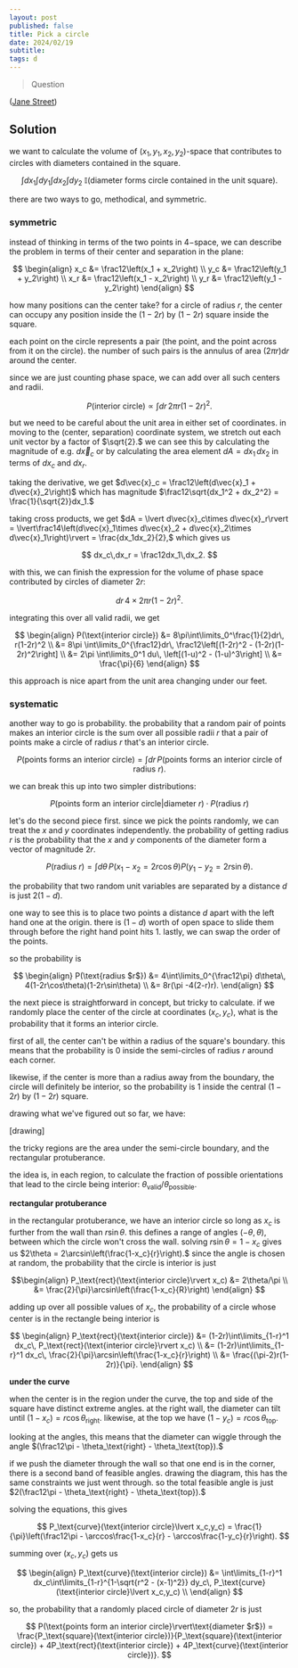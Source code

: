 ```yaml
---
layout: post
published: false
title: Pick a circle
date: 2024/02/19
subtitle:
tags: d
---
```


>Question

<!--more-->

([Jane Street](URL))

## Solution

we want to calculate the volume of $(x_1,y_1,x_2,y_2)$-space that contributes to circles with diameters contained in the square. 

$$ \int dx_1 \int dy_1 \int dx_2 \int dy_2\ \mathbb{I}(\text{diameter forms circle contained in the unit square}). $$

there are two ways to go, methodical, and symmetric. 

### symmetric

instead of thinking in terms of the two points in $4-$space, we can describe the problem in terms of their center and separation in the plane:

$$ \begin{align}
  x_c &= \frac12\left(x_1 + x_2\right) \\
  y_c &= \frac12\left(y_1 + y_2\right) \\
  x_r &= \frac12\left(x_1 - x_2\right) \\
  y_r &= \frac12\left(y_1 - y_2\right)
\end{align} $$

how many positions can the center take? for a circle of radius $r,$ the center can occupy any position inside the $(1-2r)$ by $(1-2r)$ square inside the square. 

each point on the circle represents a pair (the point, and the point across from it on the circle). the number of such pairs is the annulus of area $(2\pi r)\text{d}r$ around the center. 

since we are just counting phase space, we can add over all such centers and radii. 

$$ P(\text{interior circle}) \propto \int dr\, 2\pi r(1-2r)^2. $$

but we need to be careful about the unit area in either set of coordinates. in moving to the (center, separation) coordinate system, we stretch out each unit vector by a factor of $\sqrt{2}.$ we can see this by calculating the magnitude of e.g. $d\vec{x}_c$ or by calculating the area element $dA = dx_1\,dx_2$ in terms of $dx_c$ and $dx_r.$

taking the derivative, we get $d\vec{x}_c = \frac12\left(d\vec{x}_1 + d\vec{x}_2\right)$ which has magnitude $\frac12\sqrt{dx_1^2 + dx_2^2} = \frac{1}{\sqrt{2}}dx_1.$ 

taking cross products, we get $dA = \lvert d\vec{x}_c\times d\vec{x}_r\rvert = \lvert\frac14\left(d\vec{x}_1\times d\vec{x}_2 + d\vec{x}_2\times d\vec{x}_1\right)\rvert = \frac{dx_1dx_2}{2},$ which gives us 

$$ dx_c\,dx_r = \frac12dx_1\,dx_2. $$

with this, we can finish the expression for the volume of phase space contributed by circles of diameter $2r:$

$$ dr\,4\times 2\pi r(1-2r)^2. $$

integrating this over all valid radii, we get 

$$ \begin{align}
  P(\text{interior circle}) &= 8\pi\int\limits_0^\frac{1}{2}dr\, r(1-2r)^2 \\
                            &= 8\pi \int\limits_0^{\frac12}dr\, \frac12\left[(1-2r)^2 - (1-2r)(1-2r)^2\right] \\
                            &= 2\pi \int\limits_0^1 du\, \left[(1-u)^2 - (1-u)^3\right] \\
                            &= \frac{\pi}{6}
\end{align} $$

this approach is nice apart from the unit area changing under our feet. 

### systematic

another way to go is probability. the probability that a random pair of points makes an interior circle is the sum over all possible radii $r$ that a pair of points make a circle of radius $r$ that's an interior circle.

$$ P(\text{points forms an interior circle}) = \int dr\, P(\text{points forms an interior circle of radius $r$}). $$

we can break this up into two simpler distributions:

$$ P(\text{points form an interior circle}\rvert\text{diameter $r$}) \cdot P(\text{radius $r$}) $$

let's do the second piece first. since we pick the points randomly, we can treat the $x$ and $y$ coordinates independently. the probability of getting radius $r$ is the probability that the $x$ and $y$ components of the diameter form a vector of magnitude $2r.$ 

$$ P(\text{radius $r$}) = \int d\theta\, P(\text{$x_1-x_2 = 2r \cos\theta$})P(\text{$y_1-y_2 = 2r \sin\theta$}). $$

the probability that two random unit variables are separated by a distance $d$ is just $2(1-d).$ 

one way to see this is to place two points a distance $d$ apart with the left hand one at the origin. there is $(1-d)$ worth of open space to slide them through before the right hand point hits $1.$ lastly, we can swap the order of the points.

so the probability is

$$ \begin{align}
  P(\text{radius $r$}) &= 4\int\limits_0^{\frac12\pi} d\theta\, 4(1-2r\cos\theta)(1-2r\sin\theta) \\
  &= 8r(\pi -4(2-r)r). 
\end{align} $$

the next piece is straightforward in concept, but tricky to calculate. if we randomly place the center of the circle at coordinates $(x_c,y_c),$ what is the probability that it forms an interior circle.

first of all, the center can't be within a radius of the square's boundary. this means that the probability is $0$ inside the semi-circles of radius $r$ around each corner.

likewise, if the center is more than a radius away from the boundary, the circle will definitely be interior, so the probability is $1$ inside the central $(1-2r)$ by $(1-2r)$ square. 

drawing what we've figured out so far, we have:

[drawing]

the tricky regions are the area under the semi-circle boundary, and the rectangular protuberance. 

the idea is, in each region, to calculate the fraction of possible orientations that lead to the circle being interior: $\theta_\text{valid}/\theta_\text{possible}.$

**rectangular protuberance**

in the rectangular protuberance, we have an interior circle so long as $x_c$ is further from the wall than $r\sin\theta.$ this defines a range of angles $(-\theta,\theta)$, between which the circle won't cross the wall. solving $r\sin\theta = 1-x_c$ gives us $2\theta = 2\arcsin\left(\frac{1-x_c}{r}\right).$ since the angle is chosen at random, the probability that the circle is interior is just 

$$\begin{align} 
  P_\text{rect}(\text{interior circle}\rvert x_c) &= 2\theta/\pi \\
  &= \frac{2}{\pi}\arcsin\left(\frac{1-x_c}{R}\right)
\end{align} $$

adding up over all possible values of $x_c,$ the probability of a circle whose center is in the rectangle being interior is

$$ \begin{align}
  P_\text{rect}(\text{interior circle}) &= (1-2r)\int\limits_{1-r}^1 dx_c\, P_\text{rect}(\text{interior circle}\rvert x_c)  \\
  &= (1-2r)\int\limits_{1-r}^1 dx_c\, \frac{2}{\pi}\arcsin\left(\frac{1-x_c}{r}\right) \\
  &= \frac{(\pi-2)r(1-2r)}{\pi}. 
\end{align} $$

**under the curve**

when the center is in the region under the curve, the top and side of the square have distinct extreme angles. at the right wall, the diameter can tilt until $(1-x_c) = r\cos\theta_\text{right}.$ likewise, at the top we have $(1-y_c) = r\cos\theta_\text{top}.$ 

looking at the angles, this means that the diameter can wiggle through the angle $(\frac12\pi - \theta_\text{right} - \theta_\text{top}).$ 

if we push the diameter through the wall so that one end is in the corner, there is a second band of feasible angles. drawing the diagram, this has the same constraints we just went through. so the total feasible angle is just $2(\frac12\pi - \theta_\text{right} - \theta_\text{top}).$

solving the equations, this gives

$$ P_\text{curve}(\text{interior circle}\lvert x_c,y_c) = \frac{1}{\pi}\left(\frac12\pi - \arccos\frac{1-x_c}{r} - \arccos\frac{1-y_c}{r}\right). $$

summing over $(x_c,y_c)$ gets us

$$ 
  \begin{align}
    P_\text{curve}(\text{interior circle}) &= \int\limits_{1-r}^1 dx_c\int\limits_{1-r}^{1-\sqrt{r^2 - (x-1)^2}} dy_c\, P_\text{curve}(\text{interior circle}\lvert x_c,y_c) \\
  \end{align} 
$$
  
so, the probability that a randomly placed circle of diameter $2r$ is just

$$ P(\text{points form an interior circle}\rvert\text{diameter $r$}) = \frac{P_\text{square}(\text{interior circle})}{P_\text{square}(\text{interior circle}) + 4P_\text{rect}(\text{interior circle}) + 4P_\text{curve}(\text{interior circle})}. $$


<br>
